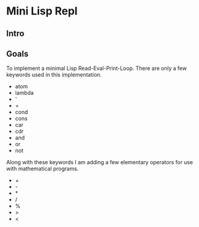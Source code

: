 # Mini Lisp Repl

## Intro

## Goals

To implement a minimal Lisp Read-Eval-Print-Loop. There are only a few
keywords used in this implementation.

* atom
* lambda
* '
* =
* cond
* cons
* car
* cdr
* and
* or
* not

Along with these keywords I am adding a few elementary operators for use with
mathematical programs.

* \+
* \-
* \*
* \/
* %
* \>
* <
